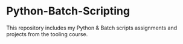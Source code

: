 # Python-Batch-Scripting
This repository includes my Python &amp; Batch scripts assignments and projects from the tooling course.

